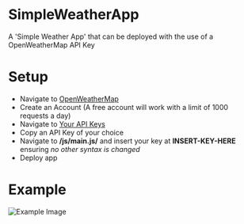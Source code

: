 # SimpleWeatherApp
A 'Simple Weather App' that can be deployed with the use of a OpenWeatherMap API Key

# Setup

- Navigate to [OpenWeatherMap](https://openweathermap.org/)
- Create an Account (A free account will work with a limit of 1000 requests a day)
- Navigate to [Your API Keys](https://home.openweathermap.org/api_keys)
- Copy an API Key of your choice
- Navigate to **/js/main.js/** and insert your key at **INSERT-KEY-HERE** ensuring *no other syntax is changed*
- Deploy app

# Example

![Example Image](https://github.com/user-attachments/assets/b336fb7e-9baa-4c9c-8d43-b5572cadfc85)
